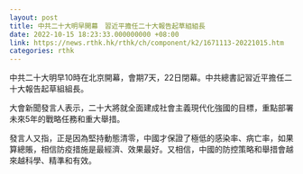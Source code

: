 ```yaml
---
layout: post
title: 中共二十大明早開幕　習近平擔任二十大報告起草組組長
date: 2022-10-15 18:23:33.000000000 +08:00
link: https://news.rthk.hk/rthk/ch/component/k2/1671113-20221015.htm
categories: rthk
---
```


中共二十大明早10時在北京開幕，會期7天，22日閉幕。中共總書記習近平擔任二十大報告起草組組長。

大會新聞發言人表示，二十大將就全面建成社會主義現代化強國的目標，重點部署未來5年的戰略任務和重大舉措。

發言人又指，正是因為堅持動態清零，中國才保證了極低的感染率、病亡率，如果算總賬，相信防疫措施是最經濟、效果最好。又相信，中國的防控策略和舉措會越來越科學、精準和有效。
